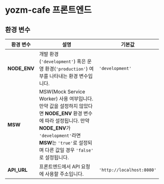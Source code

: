 # yozm-cafe 프론트엔드

## 환경 변수

|환경 변수|설명|기본값|
|-|-|-|
|**NODE_ENV**|개발 환경(`'development'`) 혹은 운영 환경(`'production'`) 여부를 나타내는 환경 변수입니다.|`'development'`|
|**MSW**|MSW(Mock Service Worker) 사용 여부입니다. 만약 값을 설정하지 않았다면 **NODE_ENV** 환경 변수에 따라 설정됩니다. 만약 **NODE_ENV**가 `'development'`라면 **MSW**는 `'true'`로 설정되며 다른 값일 경우 `'false'` 로 설정됩니다.||
|**API_URL**|프론트엔드에서 API 요청에 사용할 주소입니다.|`'http://localhost:8080'`|
